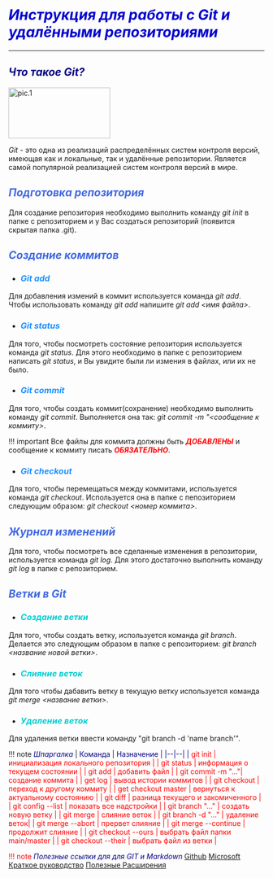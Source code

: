 # ***<font color = 0000CD>Инструкция для работы с Git и удалёнными репозиториями*** </font>

***

## <font color = 000080> *Что такое Git?* </font>

<img src="image1.jpeg" width="200" height="100" alt="pic.1">

*Git* - это одна из реализаций распределённых систем контроля версий, имеющая как и локальные, так и удалённые репозитории. Является самой популярной реализацией систем контроля версий в мире.

## <font color = 4169E1> *Подготовка репозитория* </font>

Для создание репозитория необходимо выполнить команду *git init*  в папке с репозиторием и у Вас создаться репозиторий (появится скрытая папка .git).

## <h2 style="color:#4169E1"> *Создание коммитов*

* ### <h3 style="color:#1E90FF"> *Git add*

Для добавления измений в коммит используется команда *git add*. Чтобы использовать команду *git add* напишите *git add <имя файла>*.

* ### <h3 style="color:#1E90FF"> *Git status*

Для того, чтобы посмотреть состояние репозитория используется команда *git status*. Для этого необходимо в папке с репозиторием написать *git status*, и Вы увидите были ли измения в файлах, или их не было.

* ### <h3 style="color:#1E90FF"> *Git commit*

Для того, чтобы создать коммит(сохранение) необходимо выполнить команду *git commit*. Выполняется она так: *git commit -m "<сообщение к коммиту>*.

!!! important Все файлы для коммита должны быть ***<font color = FF0000>ДОБАВЛЕНЫ*** </font> и сообщение к коммиту писать ***<font color = FF0000>ОБЯЗАТЕЛЬНО***</font>.

* ### <h3 style="color:#1E90FF"> *Git checkout*

Для того, чтобы перемещаться между коммитами, используется команда *git checkout*. Используется она в папке с пепозиторием следующим образом: *git checkout <номер коммита>*.

## <h2 style="color:#4169E1"> *Журнал изменений*

Для того, чтобы посмотреть все сделанные изменения в репозитории, используется команда *git log*. Для этого достаточно выполнить команду *git log* в папке с репозиторием.

## <h2 style="color:#4169E1"> *Ветки в Git*

* ### <h3 style="color:#00CED1"> *Создание ветки*

Для того, чтобы создать ветку, используется команда *git branch*. Делается это следующим образом в папке с репозиторием: *git branch <название новой ветки>*.

* ### <h3 style="color:#00CED1"> *Слияние веток*

Для того чтобы дабавить ветку в текущую ветку используется команда *git merge <название ветки>*.

* ### <h3 style="color:#00CED1"> *Удаление веток*

Для удаления ветки ввести команду "git branch -d 'name branch'".

!!! note <font style="color:#000080"> *Шпаргалка* </font>
    | <font style="color:#000080"> Команда | <font style="color:#000080"> Назначение |
    |--|--|
    | <font style="color:#FF0000"> git init | инициализация локального репозитория |
    | <font style="color:#FF0000"> git status | информация о текущем состоянии |
    | <font style="color:#FF0000"> git add | добавить файл |
    | <font style="color:#FF0000"> git commit -m "..."| создание коммита |
    | <font style="color:#FF0000"> get log | вывод истории коммитов |
    | <font style="color:#FF0000"> git checkout | переход к другому коммиту |
    | <font style="color:#FF0000"> get checkout master | вернуться к актуальному состоянию |
    | <font style="color:#FF0000"> git diff | разница текущего и закомиченного |
    | <font style="color:#FF0000"> git config --list | показать все надстройки |
    | <font style="color:#FF0000"> git branch "..." | создать новую ветку |
    | <font style="color:#FF0000"> git merge | слияние веток |
    | <font style="color:#FF0000"> git branch -d "..." | удаление веток|
    | <font style="color:#FF0000"> git merge --abort | прервет слияние |
    | <font style="color:#FF0000"> git merge --continue | продолжит слияние |
    | <font style="color:#FF0000"> git checkout --ours | выбрать файл папки main/master |
    | <font style="color:#FF0000"> git checkout --their | выбрать файл из ветки |

!!! note <font style="color:#000080"> *Полезные ссылки для для GIT и Markdown*
    [Github](https://github.com/sandino/Markdown-Cheatsheet)
    [Microsoft](https://docs.microsoft.com/ru-ru/contribute/markdown-reference)
    [Краткое руководство](https://paulradzkov.com/2014/markdown_cheatsheet/)
    [Полезные Расширения](https://coderscat.com/awesome-vscode-extensions-for-markdown/)
